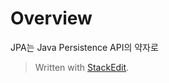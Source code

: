 # Overview

JPA는 Java Persistence API의 약자로


> Written with [StackEdit](https://stackedit.io/).
<!--stackedit_data:
eyJoaXN0b3J5IjpbLTU1MDA1NDY3N119
-->